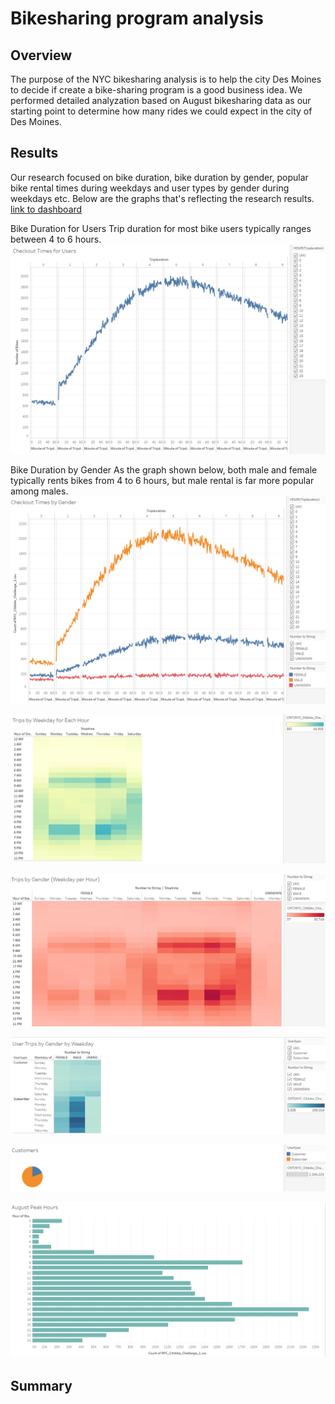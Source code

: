 # Bikesharing program analysis

## Overview 
The purpose of the NYC bikesharing analysis is to help the city Des Moines to decide if create a bike-sharing program is a good business idea. We performed detailed analyzation based on August bikesharing data as our starting point to determine how many rides we could expect in the city of Des Moines.

## Results
Our research focused on bike duration, bike duration by gender, popular bike rental times during weekdays and user types by gender during weekdays etc. Below are the graphs that's reflecting the research results.
[link to dashboard](https://github.com/emmagao1/bikesharing/blob/main/Citibike_Challenge.twbx)

Bike Duration for Users
Trip duration for most bike users typically ranges between 4 to 6 hours.
![Bike Duration](https://github.com/emmagao1/bikesharing/blob/main/Images/Bike%20Duration.PNG)


Bike Duration by Gender
As the graph shown below, both male and female typically rents bikes from 4 to 6 hours, but male rental is far more popular among males.
![Bike Duration by Gender](https://github.com/emmagao1/bikesharing/blob/main/Images/Bike%20Duration%20by%20Gender.PNG)

![Trips weekday by hour](https://github.com/emmagao1/bikesharing/blob/main/Images/Trips%20weekday%20by%20hour.PNG)

![Trips weekday by gender by hour](https://github.com/emmagao1/bikesharing/blob/main/Images/Trips%20weekday%20by%20gender%20by%20hour.PNG)

![User types by gender weekday](https://github.com/emmagao1/bikesharing/blob/main/Images/User%20types%20by%20gender%20weekday.PNG)

![Customer](https://github.com/emmagao1/bikesharing/blob/main/Images/Customer.PNG)

![Augst Peak Hour](https://github.com/emmagao1/bikesharing/blob/main/Images/August%20Peak%20Hours.PNG)

## Summary

